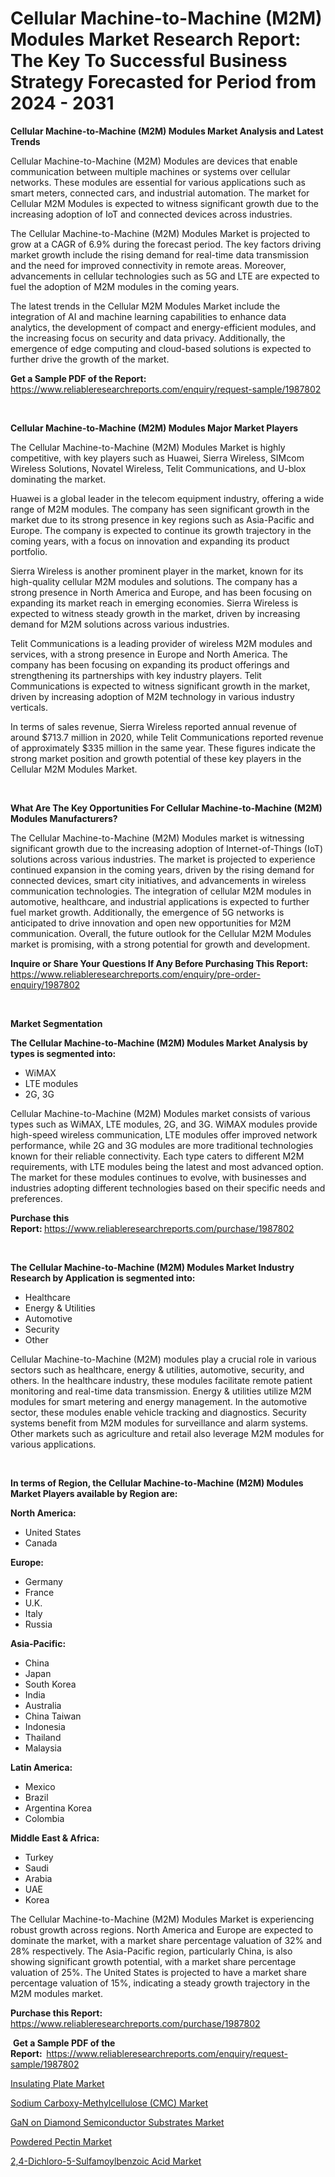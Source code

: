 <p><h1>Cellular Machine-to-Machine (M2M) Modules Market Research Report: The Key To Successful Business Strategy Forecasted for Period from 2024 - 2031</h1></p><p><strong>Cellular Machine-to-Machine (M2M) Modules Market Analysis and Latest Trends</strong></p>
<p><p>Cellular Machine-to-Machine (M2M) Modules are devices that enable communication between multiple machines or systems over cellular networks. These modules are essential for various applications such as smart meters, connected cars, and industrial automation. The market for Cellular M2M Modules is expected to witness significant growth due to the increasing adoption of IoT and connected devices across industries.</p><p>The Cellular Machine-to-Machine (M2M) Modules Market is projected to grow at a CAGR of 6.9% during the forecast period. The key factors driving market growth include the rising demand for real-time data transmission and the need for improved connectivity in remote areas. Moreover, advancements in cellular technologies such as 5G and LTE are expected to fuel the adoption of M2M modules in the coming years.</p><p>The latest trends in the Cellular M2M Modules Market include the integration of AI and machine learning capabilities to enhance data analytics, the development of compact and energy-efficient modules, and the increasing focus on security and data privacy. Additionally, the emergence of edge computing and cloud-based solutions is expected to further drive the growth of the market.</p></p>
<p><strong>Get a Sample PDF of the Report:&nbsp;</strong> <a href="https://www.reliableresearchreports.com/enquiry/request-sample/1987802">https://www.reliableresearchreports.com/enquiry/request-sample/1987802</a></p>
<p>&nbsp;</p>
<p><strong>Cellular Machine-to-Machine (M2M) Modules Major Market Players</strong></p>
<p><p>The Cellular Machine-to-Machine (M2M) Modules Market is highly competitive, with key players such as Huawei, Sierra Wireless, SIMcom Wireless Solutions, Novatel Wireless, Telit Communications, and U-blox dominating the market. </p><p>Huawei is a global leader in the telecom equipment industry, offering a wide range of M2M modules. The company has seen significant growth in the market due to its strong presence in key regions such as Asia-Pacific and Europe. The company is expected to continue its growth trajectory in the coming years, with a focus on innovation and expanding its product portfolio. </p><p>Sierra Wireless is another prominent player in the market, known for its high-quality cellular M2M modules and solutions. The company has a strong presence in North America and Europe, and has been focusing on expanding its market reach in emerging economies. Sierra Wireless is expected to witness steady growth in the market, driven by increasing demand for M2M solutions across various industries. </p><p>Telit Communications is a leading provider of wireless M2M modules and services, with a strong presence in Europe and North America. The company has been focusing on expanding its product offerings and strengthening its partnerships with key industry players. Telit Communications is expected to witness significant growth in the market, driven by increasing adoption of M2M technology in various industry verticals. </p><p>In terms of sales revenue, Sierra Wireless reported annual revenue of around $713.7 million in 2020, while Telit Communications reported revenue of approximately $335 million in the same year. These figures indicate the strong market position and growth potential of these key players in the Cellular M2M Modules Market.</p></p>
<p>&nbsp;</p>
<p><strong>What Are The Key Opportunities For Cellular Machine-to-Machine (M2M) Modules Manufacturers?</strong></p>
<p><p>The Cellular Machine-to-Machine (M2M) Modules market is witnessing significant growth due to the increasing adoption of Internet-of-Things (IoT) solutions across various industries. The market is projected to experience continued expansion in the coming years, driven by the rising demand for connected devices, smart city initiatives, and advancements in wireless communication technologies. The integration of cellular M2M modules in automotive, healthcare, and industrial applications is expected to further fuel market growth. Additionally, the emergence of 5G networks is anticipated to drive innovation and open new opportunities for M2M communication. Overall, the future outlook for the Cellular M2M Modules market is promising, with a strong potential for growth and development.</p></p>
<p><strong>Inquire or Share Your Questions If Any Before Purchasing This Report:</strong> <a href="https://www.reliableresearchreports.com/enquiry/pre-order-enquiry/1987802">https://www.reliableresearchreports.com/enquiry/pre-order-enquiry/1987802</a></p>
<p>&nbsp;</p>
<p><strong>Market Segmentation</strong></p>
<p><strong>The Cellular Machine-to-Machine (M2M) Modules Market Analysis by types is segmented into:</strong></p>
<p><ul><li>WiMAX</li><li>LTE modules</li><li>2G, 3G</li></ul></p>
<p><p>Cellular Machine-to-Machine (M2M) Modules market consists of various types such as WiMAX, LTE modules, 2G, and 3G. WiMAX modules provide high-speed wireless communication, LTE modules offer improved network performance, while 2G and 3G modules are more traditional technologies known for their reliable connectivity. Each type caters to different M2M requirements, with LTE modules being the latest and most advanced option. The market for these modules continues to evolve, with businesses and industries adopting different technologies based on their specific needs and preferences.</p></p>
<p><strong>Purchase this Report:&nbsp;</strong><a href="https://www.reliableresearchreports.com/purchase/1987802">https://www.reliableresearchreports.com/purchase/1987802</a></p>
<p>&nbsp;</p>
<p><strong>The Cellular Machine-to-Machine (M2M) Modules Market Industry Research by Application is segmented into:</strong></p>
<p><ul><li>Healthcare</li><li>Energy & Utilities</li><li>Automotive</li><li>Security</li><li>Other</li></ul></p>
<p><p>Cellular Machine-to-Machine (M2M) modules play a crucial role in various sectors such as healthcare, energy & utilities, automotive, security, and others. In the healthcare industry, these modules facilitate remote patient monitoring and real-time data transmission. Energy & utilities utilize M2M modules for smart metering and energy management. In the automotive sector, these modules enable vehicle tracking and diagnostics. Security systems benefit from M2M modules for surveillance and alarm systems. Other markets such as agriculture and retail also leverage M2M modules for various applications.</p></p>
<p>&nbsp;</p>
<p><strong>In terms of Region, the Cellular Machine-to-Machine (M2M) Modules Market Players available by Region are:</strong></p>
<p>
    <p> <strong> North America: </strong>
        <ul>
            <li>United States</li>
            <li>Canada</li>
        </ul>
        </p> 
    <p> <strong> Europe: </strong>
        <ul>
            <li>Germany</li>
            <li>France</li>
            <li>U.K.</li>
            <li>Italy</li>
            <li>Russia</li>
        </ul>
        </p> 
    <p> <strong> Asia-Pacific: </strong>
        <ul>
            <li>China</li>
            <li>Japan</li>
            <li>South Korea</li>
            <li>India</li>
            <li>Australia</li>
            <li>China Taiwan</li>
            <li>Indonesia</li>
            <li>Thailand</li>
            <li>Malaysia</li>
        </ul>
        </p> 
    <p> <strong> Latin America: </strong>
        <ul>
            <li>Mexico</li>
            <li>Brazil</li>
            <li>Argentina Korea</li>
            <li>Colombia</li>
        </ul>
        </p> 
    <p> <strong> Middle East & Africa: </strong>
        <ul>
            <li>Turkey</li>
            <li>Saudi</li>
            <li>Arabia</li>
            <li>UAE</li>
            <li>Korea</li>
        </ul>
    </p>
    </p>
<p><p>The Cellular Machine-to-Machine (M2M) Modules Market is experiencing robust growth across regions. North America and Europe are expected to dominate the market, with a market share percentage valuation of 32% and 28% respectively. The Asia-Pacific region, particularly China, is also showing significant growth potential, with a market share percentage valuation of 25%. The United States is projected to have a market share percentage valuation of 15%, indicating a steady growth trajectory in the M2M modules market.</p></p>
<p><strong>Purchase this Report: </strong><a href="https://www.reliableresearchreports.com/purchase/1987802">https://www.reliableresearchreports.com/purchase/1987802</a></p>
<p>&nbsp;<strong>Get a Sample PDF of the Report:&nbsp;&nbsp;</strong><a href="https://www.reliableresearchreports.com/enquiry/request-sample/1987802">https://www.reliableresearchreports.com/enquiry/request-sample/1987802</a></p>
<p><strong></strong></p>
<p><p><a href="https://view.publitas.com/reportprime-1/insulating-plate-market-research-report-the-key-to-successful-business-strategy-forecasted-for-period-from-2024-2031/">Insulating Plate Market</a></p><p><a href="https://gratis-rainforest-2ca.notion.site/Sodium-Carboxy-Methylcellulose-CMC-Market-Size-Furnishes-Valuable-Information-Encompassing-Market--912d0f6a934f42dfbbc6bf1727a36153">Sodium Carboxy-Methylcellulose (CMC) Market</a></p><p><a href="https://view.publitas.com/reportprime-1/insights-into-gan-on-diamond-semiconductor-substrates-market-size-analysing-market-share-trends-and-growth-from-2024-to-2031/">GaN on Diamond Semiconductor Substrates Market</a></p><p><a href="https://crocus-run-b5a.notion.site/Powdered-Pectin-Market-Research-Report-Reveals-The-Latest-Trends-And-Opportunities-of-this-Market-fo-b896ad05143548829a4d3125d537d1c2">Powdered Pectin Market</a></p><p><a href="https://metal-farmhouse-e95.notion.site/2-4-Dichloro-5-Sulfamoylbenzoic-Acid-Market-Research-Report-Forecasted-for-Period-from-2024-2031--24d8b3dc0eda4ae7aaf430301b36b1aa">2,4-Dichloro-5-Sulfamoylbenzoic Acid Market</a></p></p>